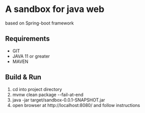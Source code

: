 # A sandbox for java web

based on Spring-boot framework

## Requirements

- GIT
- JAVA 11 or greater
- MAVEN

## Build & Run

1. cd into project directory
1. mvnw clean package --fail-at-end
1. java -jar target/sandbox-0.0.1-SNAPSHOT.jar
1. open browser at http://localhost:8080/ and follow instructions
